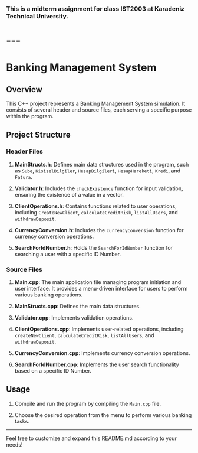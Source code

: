 ### This is a midterm assignment for class IST2003 at Karadeniz Technical University. 
# ---
# Banking Management System

## Overview

This C++ project represents a Banking Management System simulation. It consists of several header and source files, each serving a specific purpose within the program.

## Project Structure

### Header Files

1. **MainStructs.h**: Defines main data structures used in the program, such as `Sube`, `KisiselBilgiler`, `HesapBilgileri`, `HesapHareketi`, `Kredi`, and `Fatura`.

2. **Validator.h**: Includes the `checkExistence` function for input validation, ensuring the existence of a value in a vector.

3. **ClientOperations.h**: Contains functions related to user operations, including `CreateNewClient`, `calculateCreditRisk`, `listAllUsers`, and `withdrawDeposit`.

4. **CurrencyConversion.h**: Includes the `currencyConversion` function for currency conversion operations.

5. **SearchForIdNumber.h**: Holds the `SearchForIdNumber` function for searching a user with a specific ID Number.

### Source Files

1. **Main.cpp**: The main application file managing program initiation and user interface. It provides a menu-driven interface for users to perform various banking operations.

2. **MainStructs.cpp**: Defines the main data structures.

3. **Validator.cpp**: Implements validation operations.

4. **ClientOperations.cpp**: Implements user-related operations, including `createNewClient`, `calculateCreditRisk`, `listAllUsers`, and `withdrawDeposit`.

5. **CurrencyConversion.cpp**: Implements currency conversion operations.

6. **SearchForIdNumber.cpp**: Implements the user search functionality based on a specific ID Number.

## Usage

1. Compile and run the program by compiling the `Main.cpp` file.

2. Choose the desired operation from the menu to perform various banking tasks.

---

Feel free to customize and expand this README.md according to your needs!

